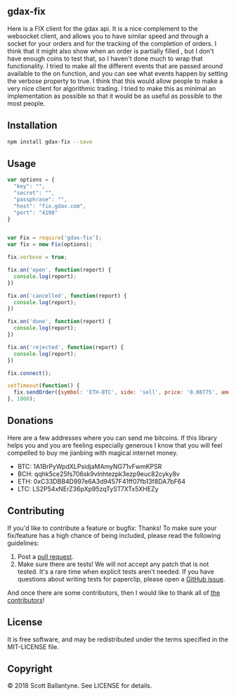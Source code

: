 gdax-fix
------------


Here is a FIX client for the gdax api.  It is a nice complement to the websocket client, and allows you to have similar speed and through a socket for your orders and for the tracking of the completion of orders.  I think that it might also show when an order is partially filled , but I don't have enough coins to test that, so I haven't done much to wrap that functionality.  I tried to make all the different events that are passed around available to the on function, and you can see what events happen by setting the verbose property to true.  I think that this would allow people to make a very nice client for algorithmic trading.  I tried to make this as minimal an implementation as possible so that it would be as useful as possible to the most people.  


Installation
------------
```bash
npm install gdax-fix --save
```

Usage
------------

```javascript
var options = {
  "key": "",
  "secret": "",
  "passphrase": "",
  "host": "fix.gdax.com",
  "port": "4198"
}


var Fix = require('gdax-fix');
var fix = new Fix(options);

fix.verbose = true;

fix.on('open', function(report) {
  console.log(report);
})

fix.on('cancelled', function(report) {
  console.log(report);
})

fix.on('done', function(report) {
  console.log(report);
})

fix.on('rejected', function(report) {
  console.log(report);
})

fix.connect();

setTimeout(function() {
  fix.sendOrder({symbol: 'ETH-BTC', side: 'sell', price: '0.08775', amount: 0.12615});
}, 1000);

```

Donations
------------

Here are a few addresses where you can send me bitcoins.  If this library helps you and you are feeling especially generous I know that you will feel compelled to buy me jianbing with magical internet money.  


* BTC: 1A1BrPyWpdXLPsidjaMAmyNG71vFwmKPSR
* BCH: qqhk5ce25fs706sk9vlnhtezpk3ezp9euc82cyky8v
* ETH: 0xC33DBB4D997e6A3d9457F41ff07fb13f8DA7bF64
* LTC: LS2P54xNErZ36pXp95zqTyST7XTx5XHEZy


Contributing
------------

If you'd like to contribute a feature or bugfix: Thanks! To make sure your fix/feature has a high chance of being included, please read the following guidelines:

1. Post a [pull request](https://github.com/ballantyne/gdax-fix/compare/).
2. Make sure there are tests! We will not accept any patch that is not tested.
   It's a rare time when explicit tests aren't needed. If you have questions
   about writing tests for paperclip, please open a
   [GitHub issue](https://github.com/ballantyne/gdax-fix/issues/new).


And once there are some contributors, then I would like to thank all of [the contributors](https://github.com/ballantyne/gdax-fix/graphs/contributors)!


License
-------

It is free software, and may be redistributed under the terms specified in the MIT-LICENSE file.

Copyright
-------
© 2018 Scott Ballantyne. See LICENSE for details.
